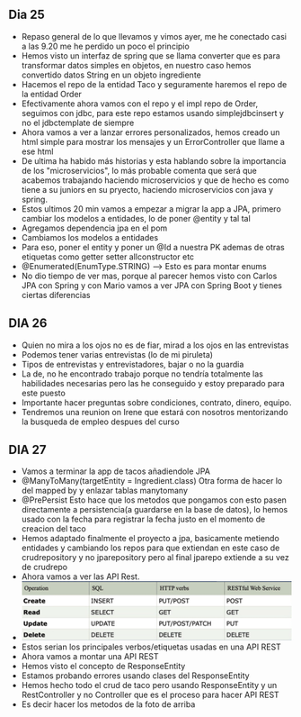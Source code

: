 Dia 25
-
- Repaso general de lo que llevamos y vimos ayer, me he conectado casi a las 9.20 me he perdido un poco el principio
- Hemos visto un interfaz de spring que se llama converter que es para transformar datos simples en objetos, en nuestro caso hemos convertido datos String en un objeto ingrediente
- Hacemos el repo de la entidad Taco y seguramente haremos el repo de la entidad Order
- Efectivamente ahora vamos con el repo y el impl repo de Order, seguimos con jdbc, para este repo estamos usando simplejdbcinsert y no el jdbctemplate de siempre
- Ahora vamos a ver a lanzar errores personalizados, hemos creado un html simple para mostrar los mensajes y un ErrorController que llame a ese html
- De ultima ha habido más historias y esta hablando sobre la importancia de los "microservicios", lo más probable comenta que será que acabemos trabajando haciendo microservicios y que de hecho es como tiene a su juniors en su pryecto, haciendo microservicios con java y spring.
- Estos ultimos 20 min vamos a empezar a migrar la app a JPA, primero cambiar los modelos a entidades, lo de poner @entity y tal tal
- Agregamos dependencia jpa en el pom
- Cambiamos los modelos a entidades
- Para eso, poner el entity y poner un @Id a nuestra PK ademas de otras etiquetas como getter setter allconstructor etc
- @Enumerated(EnumType.STRING) --> Esto es para montar enums
- No dio tiempo de ver mas, porque al parecer hemos visto con Carlos JPA con Spring y con Mario vamos a ver JPA con Spring Boot y tienes ciertas diferencias


DIA 26
-
- Quien no mira a los ojos no es de fiar, mirad a los ojos en las entrevistas
- Podemos tener varias entrevistas (lo de mi piruleta)
- Tipos de entrevistas y entrevistadores, bajar o no la guardia
- La de, no he encontrado trabajo porque no tendría totalmente las habilidades necesarias pero las he conseguido y estoy preparado para este puesto
- Importante hacer preguntas sobre condiciones, contrato, dinero, equipo.
- Tendremos una reunion on Irene que estará con nosotros mentorizando la busqueda de empleo despues del curso

DIA 27
-
- Vamos a terminar la app de tacos añadiendole JPA
- @ManyToMany(targetEntity = Ingredient.class) Otra forma de hacer lo del mapped by y enlazar tablas manytomany
- @PrePersist Esto hace que los metodos que pongamos con esto pasen directamente a persistencia(a guardarse en la base de datos), lo hemos usado con la fecha para registrar la fecha justo en el momento de creacion del taco
- Hemos adaptado finalmente el proyecto a jpa, basicamente metiendo entidades y cambiando los repos para que extiendan en este caso de crudrepository y no jparepository pero al final jparepo extiende a su vez de crudrepo
- Ahora vamos a ver las API Rest.
- ![image.png](src/main/resources/image.png)
- Estos serian los principales verbos/etiquetas usadas en una API REST
- Ahora vamos a montar una API REST
- Hemos visto el concepto de ResponseEntity
- Estamos probando errores usando clases del ResponseEntity
- Hemos hecho todo el crud de taco pero usando ResponseEntity y un RestController y no Controller que es el proceso para hacer API REST
- Es decir hacer los metodos de la foto de arriba
